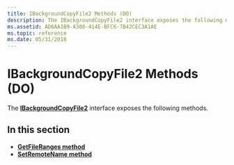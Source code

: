 ```yaml
---
title: IBackgroundCopyFile2 Methods (DO)
description: The IBackgroundCopyFile2 interface exposes the following methods.
ms.assetid: AD6AA1B9-A308-414E-BFC6-7B42CEC3A1AE
ms.topic: reference
ms.date: 05/31/2018
---
```


# IBackgroundCopyFile2 Methods (DO)

The [**IBackgroundCopyFile2**](ibackgroundcopyfile2.md) interface exposes the following methods.

## In this section

-   [**GetFileRanges method**](ibackgroundcopyfile2-getfileranges-method.md)
-   [**SetRemoteName method**](ibackgroundcopyfile2-setremotename-method.md)

 

 




